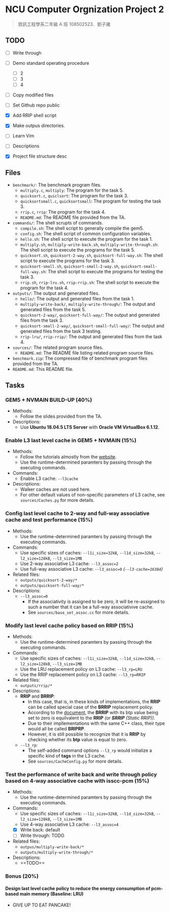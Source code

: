 # NCU Computer Orgnization Project 2

> 資訊工程學系二年級 A 班
> 108502523．劉子雍



## TODO
- [ ] Write through
- [ ] Demo standard operating procedure
    - [ ] 2
    - [ ] 3
    - [ ] 4
- [ ] Copy modified files
- [ ] Set Github repo public
- [x] Add RRIP shell script
- [x] Make outpus directories.
- [ ] Learn Vim
- [ ] Descriptions
- [x] Project file structure desc



## Files
- `benchmark/`: The benchmark program files.
    - `multiply.c`, `multiply`: The program for the task 5.
    - `quicksort.c`, `quiclsort`: The program for the task 3.
    - `quicksortsmall.c`, `quicksortsmall`: The program for testing the task 3.
    - `rrip.c`, `rrip`: The program for the task 4.
    - `README.md`: The README file provided from the TA.
- `commands/`: The shell scrupts of commands.
    - `compile.sh`: The shell script to generally compile the gem5.
    - `config.sh`: The shell script of common configuration variables.
    - `hello.sh`: The shell script to execute the program for the task 1.
    - `multiply.sh`, `multiply-write-back.sh`, `multiply-write-through.sh`:
        The shell script to execute the programs for the task 5.
    - `quicksort.sh`, `quicksort-2-way.sh`, `quicksort-full-way.sh`:
        The shell script to execute the programs for the task 3.
    - `quicksort-small.sh`, `quicksort-small-2-way.sh`, `quicksort-small-full-way.sh`:
        The shell script to execute the programs for testing the task 3.
    - `rrip.sh`, `rrip-lru.sh`, `rrip-rrip.sh`:
        The shell script to execute the program for the task 4.
- `outputs/`: The output and generated files.
    - `hello/`: The output and generated files from the task 1.
    - `multiply-write-back/`, `multiply-write-through/`:
        The output and generated files from the task 5.
    - `quicksort-2-way/`, `quicksort-full-way/`:
        The output and generated files from the task 3.
    - `quicksort-small-2-way/`, `quicksort-small-full-way/`:
        The output and generated files from the task 3 testing.
    - `rrip-lru/`, `rrip-rrip/`: The output and generated files from the task 4.
- `sources/`: The related program source files.
    - `README.md`: The README file listing related program source files.
- `benchmark.zip`: The compressed file of benchmark program files provided from the TA.
- `README.md`: This README file.



## Tasks
### GEM5 + NVMAIN BUILD-UP (40%)
- Methods:
    - Follow the slides provided from the TA.
- Descriptions:
    - Use **Ubuntu 18.04.5 LTS Server** with **Oracle VM VirtualBox 6.1.12**.

### Enable L3 last level cache in GEM5 + NVMAIN (15%)
- Methods:
    - Follow the tutorials almostly from the [website](https://blog.csdn.net/tristan_tian/article/details/79851063).
    - Use the runtime-determined paramters by passing through the executing commands.
- Commands:
    - Enable L3 cache: `--l3cache`
- Descriptions:
    - Walker caches are not used here.
    - For other default values of non-specific parameters of L3 cache, see `sources/Caches.py` for more details.

### Config last level cache to 2-way and full-way associative cache and test performance (15%)
- Methods:
    - Use the runtime-determined paramters by passing through the executing commands.
- Commands:
    - Use specific sizes of caches: `--l1i_size=32kB`, `--l1d_size=32kB`, `--l2_size=128kB`, `--l3_size=1MB`
    - Use 2-way associative L3 cache: `--l3_assoc=2`
    - Use full-way associative L3 cache: `--l3_assoc=0` *(`--l3-cache=16384`)*
- Related files:
    - `outputs/quicksort-2-way/*`
    - `outputs/quicksort-full-way/*`
- Descriptions:
    - `--l3_assoc=0`
        - If the associativity is assigned to be zero,
            it will be re-assigned to such a number that it can be a full-way associativive cache.
        - See `sources/base_set_assoc.cc` for more details.

### Modify last level cache policy based on RRIP (15%)
- Methods:
    - Use the runtime-determined paramters by passing through the executing commands.
- Commands:
    - Use specific sizes of caches: `--l1i_size=32kB`, `--l1d_size=32kB`, `--l2_size=128kB`, `--l3_size=1MB`
    - Use the LRU replacement policy on L3 cache: `--l3_rp=LRU`
    - Use the RRIP replacement policy on L3 cache: `--l3_rp=RRIP`
- Related files:
    - `outputs/rrip/*`
- Descriptions:
    - **RRIP** and **BRRIP**:
        - In this case, that is, in these kinds of implementations,
            the **RRIP** can be called special case of the **BRRIP** replacement policy.
        - According to the [document](https://www.gem5.org/documentation/general_docs/memory_system/replacement_policies/),
            the **BRRIP** with its btp value being set to zero is equilvalent to the **RRIP** *(or **SRRIP** (Static RRIP))*.
        - Due to their impllementations with the same C++ class, their type would all be called **BRIPRP**.
        - However, it is still possible to recognize that it is **RRIP** by checking whether its **btp** value is equal to zero.
    - `--l3_rp`:
        - The self-added command options `--l3_rp` would initialize a specific kind of **tags** in the L3 cache.
        - See `sources/CacheConfig.py` for more details.

### Test the performance of write back and write through policy based on 4-way associative cache with isscc-pcm (15%)
- Methods:
    - Use the runtime-determined paramters by passing through the executing commands.
- Commands:
    - Use specific sizes of caches: `--l1i_size=32kB`, `--l1d_size=32kB`, `--l2_size=128kB`, `--l3_size=1MB`
    - Use 4-way associative L3 cache: `--l3_assoc=4`
    - [x] Write back: default
    - [ ] Write through: TODO
- Related files:
    - `outpus/multiply-write-back/*`
    - `outputs/multiply-write-through/*`
- Descriptions:
    - ==TODO==


### Bonus (20%)
#### Design last level cache policy to reduce the energy consumption of pcm-based main memory (Baseline: LRU)
- GIVE UP TO EAT PANCAKE!
